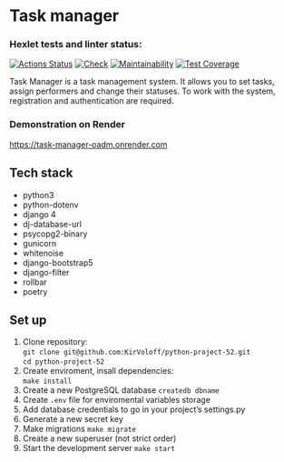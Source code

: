 # Task manager


### Hexlet tests and linter status:
[![Actions Status](https://github.com/KirVoloff/python-project-52/workflows/hexlet-check/badge.svg)](https://github.com/KirVoloff/python-project-52/actions)
[![Check](https://github.com/KirVoloff/python-project-52/actions/workflows/check.yml/badge.svg)](https://github.com/KirVoloff/python-project-52/actions/workflows/check.yml)
[![Maintainability](https://api.codeclimate.com/v1/badges/54933259b2c89b6b686b/maintainability)](https://codeclimate.com/github/KirVoloff/python-project-52/maintainability)
[![Test Coverage](https://api.codeclimate.com/v1/badges/54933259b2c89b6b686b/test_coverage)](https://codeclimate.com/github/KirVoloff/python-project-52/test_coverage)

Task Manager is a task management system. It allows you to set tasks, assign performers and change their statuses. To work with the system, registration and authentication are required.


### Demonstration on Render
https://task-manager-oadm.onrender.com


## Tech stack

- python3
- python-dotenv
- django 4
- dj-database-url
- psycopg2-binary
- gunicorn
- whitenoise
- django-bootstrap5
- django-filter
- rollbar
- poetry


## Set up

1. Clone repository:  
`git clone git@github.com:KirVoloff/python-project-52.git`  
`cd python-project-52`
2. Create enviroment, insall dependencies:  
`make install`
3. Create a new PostgreSQL database `createdb dbname`
4. Create `.env` file for enviromental variables storage
5. Add database credentials to go in your project’s settings.py
6. Generate a new secret key
7. Make migrations `make migrate`
8. Create a new superuser (not strict order)
9. Start the development server `make start`
